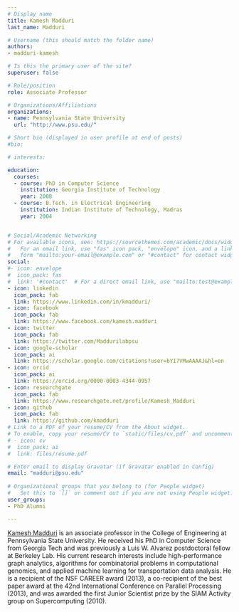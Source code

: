 ```yaml
---
# Display name
title: Kamesh Madduri
last_name: Madduri

# Username (this should match the folder name)
authors:
- madduri-kamesh

# Is this the primary user of the site?
superuser: false

# Role/position
role: Associate Professor

# Organizations/Affiliations
organizations:
- name: Pennsylvania State University
  url: "http://www.psu.edu/"

# Short bio (displayed in user profile at end of posts)
#bio: 

# interests:

education:
  courses:
  - course: PhD in Computer Science
    institution: Georgia Institute of Technology
    year: 2008
  - course: B.Tech. in Electrical Engineering
    institution: Indian Institute of Technology, Madras
    year: 2004


# Social/Academic Networking
# For available icons, see: https://sourcethemes.com/academic/docs/widgets/#icons
#   For an email link, use "fas" icon pack, "envelope" icon, and a link in the
#   form "mailto:your-email@example.com" or "#contact" for contact widget.
social:
#- icon: envelope
#  icon_pack: fas
#  link: '#contact'  # For a direct email link, use "mailto:test@example.org".
- icon: linkedin
  icon_pack: fab
  link: https://www.linkedin.com/in/kmadduri/
- icon: facebook
  icon_pack: fab
  link: https://www.facebook.com/kamesh.madduri
- icon: twitter
  icon_pack: fab
  link: https://twitter.com/Maddurilabpsu
- icon: google-scholar
  icon_pack: ai
  link: https://scholar.google.com/citations?user=bYI7VMwAAAAJ&hl=en
- icon: orcid
  icon_pack: ai
  link: https://orcid.org/0000-0003-4344-0957
- icon: researchgate
  icon_pack: fab
  link: https://www.researchgate.net/profile/Kamesh_Madduri
- icon: github
  icon_pack: fab
  link: https://github.com/kmadduri
# Link to a PDF of your resume/CV from the About widget.
# To enable, copy your resume/CV to `static/files/cv.pdf` and uncomment the lines below.  
# - icon: cv
#  icon_pack: ai
#  link: files/resume.pdf

# Enter email to display Gravatar (if Gravatar enabled in Config)
email: "madduri@psu.edu"
  
# Organizational groups that you belong to (for People widget)
#   Set this to `[]` or comment out if you are not using People widget.  
user_groups:
- PhD Alumni

---
```


[Kamesh Madduri](https://madduri.org/) is an associate professor in
the College of Engineering at Pennsylvania State University. He
received his PhD in Computer Science from Georgia Tech and was
previously a Luis W. Alvarez postdoctoral fellow at Berkeley Lab. His
current research interests include high-performance graph analytics,
algorithms for combinatorial problems in computational genomics, and
applied machine learning for transportation data analysis. He is a
recipient of the NSF CAREER award (2013), a co-recipient of the best
paper award at the 42nd International Conference on Parallel
Processing (2013), and was awarded the first Junior Scientist prize by
the SIAM Activity group on Supercomputing (2010).